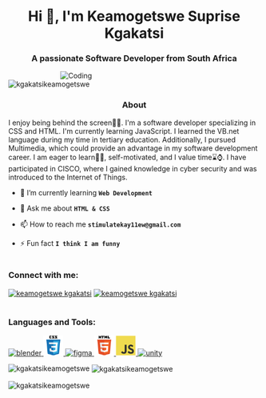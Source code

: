 <h1 align="center">Hi 👋, I'm Keamogetswe Suprise Kgakatsi</h1>
<h3 align="center">A passionate Software Developer from South Africa</h3>
<img align = "right" alt = "Coding" width = "400" src = "https://cdn.dribbble.com/users/1059583/screenshots/4171367/coding-freak.gif">

<p align="left"> <img src="https://komarev.com/ghpvc/?username=kgakatsikeamogetswe&label=Profile%20views&color=0e75b6&style=flat" alt="kgakatsikeamogetswe" /> </p>
<h3 align = "center">About</h3>
<p>I enjoy being behind the screen🧑‍💻. I'm a software developer specializing in CSS and HTML. I'm currently learning JavaScript. I learned the VB.net language during my time in tertiary education. Additionally, I pursued Multimedia, which could provide an advantage in my software development career. I am eager to learn📔📖, self-motivated, and I value time⌛⌚. I have participated in CISCO, where I gained knowledge in cyber security and was introduced to the Internet of Things.</p>

- 🌱 I’m currently learning **`Web Development`**

- 💬 Ask me about **`HTML & CSS`**

- 📫 How to reach me **`stimulatekay11ew@gmail.com`**

- ⚡ Fun fact **`I think I am funny`**

#
<h3 align="left">Connect with me:</h3>
<p align="left">
<a href="https://www.linkedin.com/in/keamogetswe-kgakatsi-388239267/" target="blank"><img align="center" src="https://raw.githubusercontent.com/rahuldkjain/github-profile-readme-generator/master/src/images/icons/Social/linked-in-alt.svg" alt="keamogetswe kgakatsi" height="30" width="40" /></a>
<a href="https://instagram.com/stimulate_kay?igshid=NTc4MTIwNjQ2YQ==" target="blank"><img align="center" src="https://raw.githubusercontent.com/rahuldkjain/github-profile-readme-generator/master/src/images/icons/Social/instagram.svg" alt="keamogetswe kgakatsi" height="30" width="40" /></a>
</p>

#
<h3 align="left">Languages and Tools:</h3>
<p align="left"> <a href="https://www.blender.org/" target="_blank" rel="noreferrer"> <img src="https://download.blender.org/branding/community/blender_community_badge_white.svg" alt="blender" width="40" height="40"/> </a> <a href="https://www.w3schools.com/css/" target="_blank" rel="noreferrer"> <img src="https://raw.githubusercontent.com/devicons/devicon/master/icons/css3/css3-original-wordmark.svg" alt="css3" width="40" height="40"/> </a> <a href="https://www.figma.com/" target="_blank" rel="noreferrer"> <img src="https://www.vectorlogo.zone/logos/figma/figma-icon.svg" alt="figma" width="40" height="40"/> </a> <a href="https://www.w3.org/html/" target="_blank" rel="noreferrer"> <img src="https://raw.githubusercontent.com/devicons/devicon/master/icons/html5/html5-original-wordmark.svg" alt="html5" width="40" height="40"/> </a> <a href="https://developer.mozilla.org/en-US/docs/Web/JavaScript" target="_blank" rel="noreferrer"> <img src="https://raw.githubusercontent.com/devicons/devicon/master/icons/javascript/javascript-original.svg" alt="javascript" width="40" height="40"/> </a> <a href="https://unity.com/" target="_blank" rel="noreferrer"> <img src="https://www.vectorlogo.zone/logos/unity3d/unity3d-icon.svg" alt="unity" width="40" height="40"/> </a> </p>

<p><img align="left" src="https://github-readme-stats.vercel.app/api/top-langs?username=kgakatsikeamogetswe&show_icons=true&locale=en&layout=compact" alt="kgakatsikeamogetswe" /></p>

<p>&nbsp;<img align="center" src="https://github-readme-stats.vercel.app/api?username=kgakatsikeamogetswe&show_icons=true&locale=en" alt="kgakatsikeamogetswe" /></p>

<p><img align="center" src="https://github-readme-streak-stats.herokuapp.com/?user=kgakatsikeamogetswe&" alt="kgakatsikeamogetswe" /></p>
